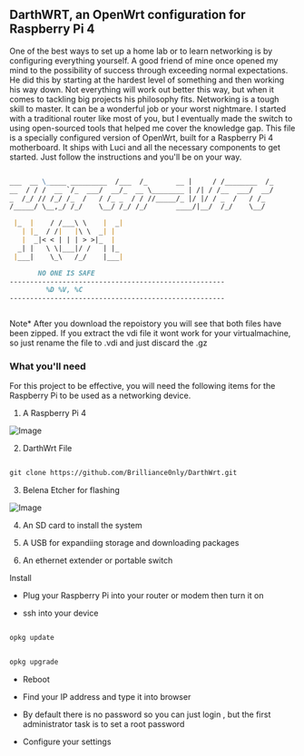 ## DarthWRT, an OpenWrt configuration for Raspberry Pi 4



One of the best ways to set up a home lab or to learn networking is by configuring everything yourself. A good friend of mine once opened my mind to the possibility of success through exceeding normal expectations. He did this by starting at the hardest level of something and then working his way down. Not everything will work out better this way, but when it comes to tackling big projects his philosophy fits. Networking is a tough skill to master. It can be a wonderful job or your worst nightmare. I started with a traditional router like most of you, but  I eventually made the switch to using open-sourced tools that helped me cover the knowledge gap. This file is a specially configured version of OpenWrt, built for a Raspberry Pi 4 motherboard. It ships with Luci and all the necessary components to get started. Just follow the instructions and you'll be on your way. 

```markdown

___  __ \_____ _________  /___  /_       __ |     / /________  /_
__  / / /  __ `/_  ___/  __/_  __ \________ | /| / /__  ___/  __/
_  /_/ // /_/ /_  /   / /_ _  / / //_____/_ |/ |/ / _  /   / /_  
/_____/ \__,_/ /_/    \__/ /_/ /_/       ____/|__/  /_/    \__/  

 |_  |    / /___\ \    |  _|
   | |_  / /|   |\ \  _| |  
   |  _|< < | | | > >|_  |  
  _| |   \ \|___|/ /   | |_ 
 |___|    \_\   /_/    |___|

       NO ONE IS SAFE  
-----------------------------------------------------
         %D %V, %C       
----------------------------------------------------- 



```    

        
Note* After you download the repoistory you will see that both files have been zipped. If you extract the vdi file it wont work for your virtualmachine, so just rename the file to .vdi and just discard the .gz 


### What you'll need



For this project to be effective, you will need the following items for the Raspberry Pi to be used as a networking device. 



1. A Raspberry Pi 4



![Image](https://github.com/justvincredible/DarthWrt/blob/main/pi4.png)



2. DarthWrt File



```markdown

git clone https://github.com/Brilliance0nly/DarthWrt.git

```

3. Belena Etcher for flashing 



![Image](https://github.com/justvincredible/DarthWrt/blob/main/etcher.png)



4. An SD card to install the system



5. A USB for expandiing storage and downloading packages 



6. An ethernet extender or portable switch







Install 



- Plug your Raspberry Pi into your router or modem then turn it on

- ssh into your device 



```markdown

opkg update

```



```markdown

opkg upgrade

```

- Reboot

- Find your IP address and type it into browser

- By default there is no password so you can just login , but the first administrator task is to set a root password

- Configure your settings

